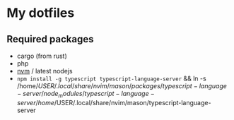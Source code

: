 # My dotfiles

## Required packages

- cargo (from rust)
- php
- [nvm](https://github.com/nvm-sh/nvm) / latest nodejs
- `npm install -g typescript typescript-language-server` && ln -s /home/$USER/.local/share/nvim/mason/packages/typescript-language-server/node_modules/typescript-language-server /home/$USER/.local/share/nvim/mason/typescript-language-server
